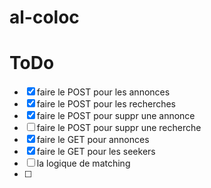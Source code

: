 # al-coloc


# ToDo

* [X] faire le POST pour les annonces
* [X] faire le POST pour les recherches
* [X] faire le POST pour suppr une annonce
* [ ] faire le POST pour suppr une recherche
* [X] faire le GET pour annonces
* [X] faire le GET pour les seekers
* [ ] la logique de matching
* [ ]
